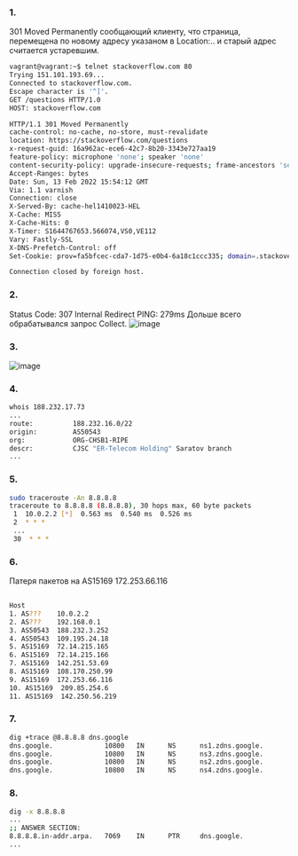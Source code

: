 ### 1.
301 Moved Permanently cообщающий клиенту, что страница, перемещена по новому адресу указаном в Location:.. и старый адрес считается устаревшим.
```bash
vagrant@vagrant:~$ telnet stackoverflow.com 80
Trying 151.101.193.69...
Connected to stackoverflow.com.
Escape character is '^]'.
GET /questions HTTP/1.0
HOST: stackoverflow.com

HTTP/1.1 301 Moved Permanently
cache-control: no-cache, no-store, must-revalidate
location: https://stackoverflow.com/questions
x-request-guid: 16a962ac-ece6-42c7-8b20-3343e727aa19
feature-policy: microphone 'none'; speaker 'none'
content-security-policy: upgrade-insecure-requests; frame-ancestors 'self' https://stackexchange.com
Accept-Ranges: bytes
Date: Sun, 13 Feb 2022 15:54:12 GMT
Via: 1.1 varnish
Connection: close
X-Served-By: cache-hel1410023-HEL
X-Cache: MISS
X-Cache-Hits: 0
X-Timer: S1644767653.566074,VS0,VE112
Vary: Fastly-SSL
X-DNS-Prefetch-Control: off
Set-Cookie: prov=fa5bfcec-cda7-1d75-e0b4-6a18c1ccc335; domain=.stackoverflow.com; expires=Fri, 01-Jan-2055 00:00:00 GMT; path=/; HttpOnly

Connection closed by foreign host.
```
### 2.

Status Code: 307 Internal Redirect
PING: 279ms Дольше всего обрабатывался запрос Collect.
![image](https://user-images.githubusercontent.com/95320903/153766287-70182981-38dd-4470-91a7-1f5825c66846.png)

### 3. 
![image](https://user-images.githubusercontent.com/95320903/153766505-cb8803f1-3600-4e79-8178-b1af3de37d34.png)

### 4.
```bash
whois 188.232.17.73
...
route:          188.232.16.0/22
origin:         AS50543
org:            ORG-CHSB1-RIPE
descr:          CJSC "ER-Telecom Holding" Saratov branch
...
```
### 5.
```bash 
sudo traceroute -An 8.8.8.8
traceroute to 8.8.8.8 (8.8.8.8), 30 hops max, 60 byte packets
 1  10.0.2.2 [*]  0.563 ms  0.540 ms  0.526 ms
 2  * * *
 ...
 30  * * *
 ```
 ### 6.
 Патеря пакетов на AS15169  172.253.66.116
 ```bash 
                                                                               Packets               Pings
 Host                                                                        Loss%   Snt   Last   Avg  Best  Wrst StDev
 1. AS???    10.0.2.2                                                         0.0%    17    0.4   0.9   0.3   7.4   1.7
 2. AS???    192.168.0.1                                                      0.0%    17    0.8   1.8   0.8  12.7   2.8
 3. AS50543  188.232.3.252                                                    0.0%    16   13.1   2.8   1.2  13.1   2.9
 4. AS50543  109.195.24.18                                                    0.0%    16    2.9   2.5   1.4   4.1   0.8
 5. AS15169  72.14.215.165                                                    0.0%    16   31.9  33.2  31.4  40.0   2.3
 6. AS15169  72.14.215.166                                                    0.0%    16   23.6  25.2  22.6  35.4   3.8
 7. AS15169  142.251.53.69                                                    0.0%    16   18.2  17.9  16.8  26.1   2.2
 8. AS15169  108.170.250.99                                                   6.2%    16   17.6  26.4  17.5  75.7  17.4
 9. AS15169  172.253.66.116                                                  12.5%    16   33.5  35.6  32.6  64.3   8.3
10. AS15169  209.85.254.6                                                     0.0%    16   33.3  35.2  32.4  66.3   8.3
11. AS15169  142.250.56.219                                                   0.0%    16   34.8  34.5  32.6  41.4   2.1
```
### 7.
```bash
dig +trace @8.8.8.8 dns.google
dns.google.             10800   IN      NS      ns1.zdns.google.
dns.google.             10800   IN      NS      ns3.zdns.google.
dns.google.             10800   IN      NS      ns2.zdns.google.
dns.google.             10800   IN      NS      ns4.zdns.google.
```
### 8.
```bash
dig -x 8.8.8.8
...
;; ANSWER SECTION:
8.8.8.8.in-addr.arpa.   7069    IN      PTR     dns.google.
...
```
